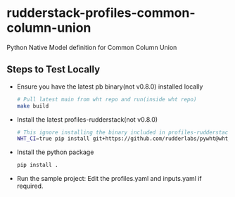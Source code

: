 # rudderstack-profiles-common-column-union

Python Native Model definition for Common Column Union

## Steps to Test Locally

- Ensure you have the latest pb binary(not v0.8.0) installed locally

  ```bash
  # Pull latest main from wht repo and run(inside wht repo)
  make build
  ```

- Install the latest profiles-rudderstack(not v0.8.0)

  ```bash
  # This ignore installing the binary included in profiles-rudderstack
  WHT_CI=true pip install git+https://github.com/rudderlabs/pywht@wht_test_v44#subdirectory=profiles_rudderstack
  ```

- Install the python package

  ```bash
  pip install .
  ```

- Run the sample project: Edit the profiles.yaml and inputs.yaml if required.
